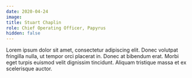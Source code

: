 ```yaml
---
date: 2020-04-24
image: 
title: Stuart Chaplin
role: Chief Operating Officer, Papyrus
hidden: false
---
```


Lorem ipsum dolor sit amet, consectetur adipiscing elit. Donec volutpat fringilla nulla, ut tempor orci placerat in. Donec at bibendum erat. Morbi eget turpis euismod velit dignissim tincidunt. Aliquam tristique massa et ex scelerisque auctor.

